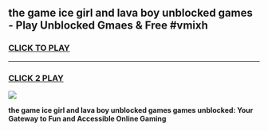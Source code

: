 
## the game ice girl and lava boy unblocked games - Play Unblocked Gmaes & Free #vmixh
<h3>
<a href="https://news.freeplayer.one?title=the_game_ice_girl_and_lava_boy_unblocked_games&ref=03M">CLICK TO PLAY</a></h3>
<hr>

<h3>
<a href="https://news.freeplayer.one?title=the_game_ice_girl_and_lava_boy_unblocked_games&ref=03M">CLICK 2 PLAY</a>
  
</h3>

<a href="https://news.freeplayer.one?title=the_game_ice_girl_and_lava_boy_unblocked_games&ref=03M"><img src="https://clearcache.store/games.png"></a>


**the game ice girl and lava boy unblocked games games unblocked: Your Gateway to Fun and Accessible Online Gaming**
